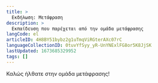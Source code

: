 ```yaml
---
title: >
  Εκδήλωση: Μετάφραση
description: >
  Εκπαίδευση που παρέχεται από την ομάδα μετάφρασης
langCode: el
articleID: 4H8BY51bybz2g1uTmqViRGterAXc07rC
languageCollectionID: 0tuvYfSyy_yR-UnYNExlFG8or5K8JjSK
lastUpdated: 1673685329952
tags: []
---
```


Καλώς ήλθατε στην ομάδα μετάφρασης!